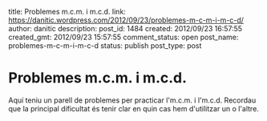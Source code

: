 title: Problemes m.c.m. i m.c.d.
link: https://danitic.wordpress.com/2012/09/23/problemes-m-c-m-i-m-c-d/
author: danitic
description: 
post_id: 1484
created: 2012/09/23 16:57:55
created_gmt: 2012/09/23 15:57:55
comment_status: open
post_name: problemes-m-c-m-i-m-c-d
status: publish
post_type: post

# Problemes m.c.m. i m.c.d.

Aquí teniu un parell de problemes per practicar l'm.c.m. i l'm.c.d. Recordau que la principal dificultat és tenir clar en quin cas hem d'utilitzar un o l'altre.